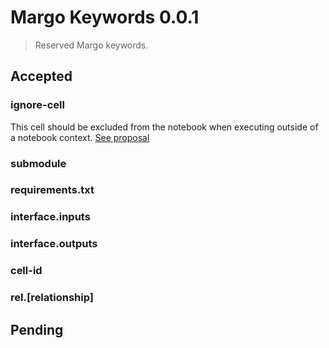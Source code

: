 # Margo Keywords 0.0.1

> Reserved Margo keywords.

## Accepted

### ignore-cell

This cell should be excluded from the notebook when executing outside of a notebook context. [See proposal](proposals/kwp-1.md)

### submodule

### requirements.txt

### interface.inputs

### interface.outputs

### cell-id

### rel.[relationship]

## Pending
